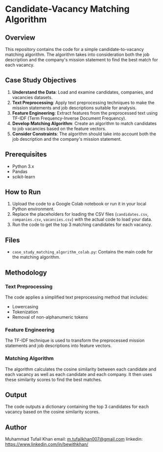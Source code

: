 
# Candidate-Vacancy Matching Algorithm

## Overview
This repository contains the code for a simple candidate-to-vacancy matching algorithm. The algorithm takes into consideration both the job description and the company's mission statement to find the best match for each vacancy.

## Case Study Objectives
1. **Understand the Data**: Load and examine candidates, companies, and vacancies datasets.
2. **Text Preprocessing**: Apply text preprocessing techniques to make the mission statements and job descriptions suitable for analysis.
3. **Feature Engineering**: Extract features from the preprocessed text using TF-IDF (Term Frequency-Inverse Document Frequency).
4. **Develop Matching Algorithm**: Create an algorithm to match candidates to job vacancies based on the feature vectors.
5. **Consider Constraints**: The algorithm should take into account both the job description and the company's mission statement.

## Prerequisites
- Python 3.x
- Pandas
- scikit-learn

## How to Run
1. Upload the code to a Google Colab notebook or run it in your local Python environment.
2. Replace the placeholders for loading the CSV files (`candidates.csv`, `companies.csv`, `vacancies.csv`) with the actual code to load your data.
3. Run the code to get the top 3 matching candidates for each vacancy.

## Files
- `case_study_matching_algorithm_colab.py`: Contains the main code for the matching algorithm.

## Methodology

### Text Preprocessing
The code applies a simplified text preprocessing method that includes:
- Lowercasing
- Tokenization
- Removal of non-alphanumeric tokens

### Feature Engineering
The TF-IDF technique is used to transform the preprocessed mission statements and job descriptions into feature vectors.

### Matching Algorithm
The algorithm calculates the cosine similarity between each candidate and each vacancy as well as each candidate and each company. It then uses these similarity scores to find the best matches.

## Output
The code outputs a dictionary containing the top 3 candidates for each vacancy based on the cosine similarity scores.

## Author
Muhammad Tufail Khan 
email: m.tufailkhan007@gmail.com 
linkedin: https://www.linkedin.com/in/bewithkhan/

